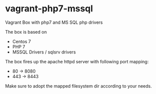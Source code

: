 # vagrant-php7-mssql
Vagrant Box with php7 and MS SQL php drivers

The box is based on
* Centos 7
* PHP 7
* MSSQL Drivers / sqlsrv drivers

The box fires up the apache httpd server with following port mapping:
* 80 -> 8080
* 443 -> 8443

Make sure to adopt the mapped filesystem dir according to your needs.
